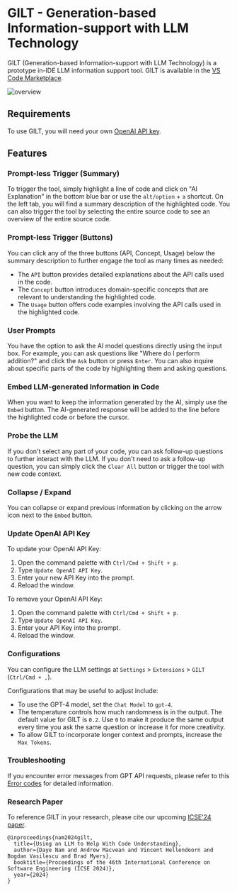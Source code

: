 # GILT - Generation-based Information-support with LLM Technology

GILT (Generation-based Information-support with LLM Technology) is a prototype in-IDE LLM information support tool. GILT is available in the [VS Code Marketplace](https://marketplace.visualstudio.com/items?itemName=dayen.gilt).

![overview](https://github.com/namdy0429/GILT/assets/6078004/a83f901b-30eb-4b12-a3d2-fc66c5644bbf)


## Requirements

To use GILT, you will need your own [OpenAI API key](https://openai.com/blog/openai-api).

## Features

### Prompt-less Trigger (Summary)

To trigger the tool, simply highlight a line of code and click on "AI Explanation" in the bottom blue bar or use the `alt/option` + `a` shortcut. On the left tab, you will find a summary description of the highlighted code. You can also trigger the tool by selecting the entire source code to see an overview of the entire source code.

### Prompt-less Trigger (Buttons)

You can click any of the three buttons (API, Concept, Usage) below the summary description to further engage the tool as many times as needed:

- The `API` button provides detailed explanations about the API calls used in the code.
- The `Concept` button introduces domain-specific concepts that are relevant to understanding the highlighted code.
- The `Usage` button offers code examples involving the API calls used in the highlighted code.

### User Prompts

You have the option to ask the AI model questions directly using the input box. For example, you can ask questions like "Where do I perform addition?" and click the `Ask` button or press `Enter`. You can also inquire about specific parts of the code by highlighting them and asking questions.

### Embed LLM-generated Information in Code

When you want to keep the information generated by the AI, simply use the `Embed` button. The AI-generated response will be added to the line before the highlighted code or before the cursor.

### Probe the LLM

If you don't select any part of your code, you can ask follow-up questions to further interact with the LLM. If you don't need to ask a follow-up question, you can simply click the `Clear All` button or trigger the tool with new code context.

### Collapse / Expand

You can collapse or expand previous information by clicking on the arrow icon next to the `Embed` button.

### Update OpenAI API Key

To update your OpenAI API Key:

1. Open the command palette with `Ctrl/Cmd + Shift + p`.
2. Type `Update OpenAI API Key`.
3. Enter your new API Key into the prompt.
4. Reload the window.

To remove your OpenAI API Key:

1. Open the command palette with `Ctrl/Cmd + Shift + p`.
2. Type `Update OpenAI API Key`.
3. Enter your API Key into the prompt.
4. Reload the window.

### Configurations

You can configure the LLM settings at `Settings` > `Extensions` > `GILT` (`Ctrl/Cmd + ,`).

Configurations that may be useful to adjust include:

- To use the GPT-4 model, set the `Chat Model` to `gpt-4`.
- The temperature controls how much randomness is in the output. The default value for GILT is `0.2`. Use `0` to make it produce the same output every time you ask the same question or increase it for more creativity.
- To allow GILT to incorporate longer context and prompts, increase the `Max Tokens`.

### Troubleshooting

If you encounter error messages from GPT API requests, please refer to this [Error codes](https://platform.openai.com/docs/guides/error-codes) for detailed information.

### Research Paper
To reference GILT in your research, please cite our upcoming [ICSE'24 paper](https://arxiv.org/abs/2307.08177).

```
@inproceedings{nam2024gilt,
  title={Using an LLM to Help With Code Understanding}, 
  author={Daye Nam and Andrew Macvean and Vincent Hellendoorn and Bogdan Vasilescu and Brad Myers},
  booktitle={Proceedings of the 46th International Conference on Software Engineering (ICSE 2024)},
  year={2024}
}
```
